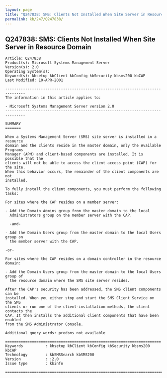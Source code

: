 ```yaml
---
layout: page
title: "Q247838: SMS: Clients Not Installed When Site Server in Resource Domain"
permalink: kb/247/Q247838/
---
```


## Q247838: SMS: Clients Not Installed When Site Server in Resource Domain

	Article: Q247838
	Product(s): Microsoft Systems Management Server
	Version(s): 2.0
	Operating System(s): 
	Keyword(s): kbsetup kbClient kbConfig kbSecurity kbsms200 kbCAP
	Last Modified: 10-APR-2001
	
	-------------------------------------------------------------------------------
	The information in this article applies to:
	
	- Microsoft Systems Management Server version 2.0 
	-------------------------------------------------------------------------------
	
	SUMMARY
	=======
	
	When a Systems Management Server (SMS) site server is installed in a resource
	domain and the clients reside in the master domain, only the Available Programs
	Manager (APM) and client-based components are installed. It is possible that the
	clients will not be able to access the client access point (CAP) for the site.
	When this behavior occurs, the remainder of the client components are not
	installed.
	
	To fully install the client components, you must perform the following tasks:
	
	For sites where the CAP resides on a member server:
	
	- Add the Domain Admins group from the master domain to the local
	  Administrators group on the member server with the CAP.
	
	  -and-
	
	- Add the Domain Users group from the master domain to the local Users group on
	  the member server with the CAP.
	
	-or-
	
	For sites where the CAP resides on a domain controller in the resource domain:
	
	- Add the Domain Users group from the master domain to the local Users group of
	  the resource domain where the SMS site server resides.
	
	After the CAP's security has been addressed, the SMS client components can be
	installed. When you either stop and start the SMS Client Service on the SMS
	clients or run one of the client-installation methods, the client contacts the
	CAP. It then installs the additional client components that have been enabled
	from the SMS Administrator Console.
	
	Additional query words: prodsms not available
	
	======================================================================
	Keywords          : kbsetup kbClient kbConfig kbSecurity kbsms200 kbCAP 
	Technology        : kbSMSSearch kbSMS200
	Version           : :2.0
	Issue type        : kbinfo
	
	=============================================================================
	
